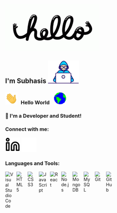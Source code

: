 <img alt="Visual Studio Code" width="300px" src="./img/hello.gif" />

## I'm Subhasis <img alt="Visual Studio Code" width="100px" src="./img/Developer.gif" style="padding-right:10px;" />

### <img align="left" alt="Visual Studio Code" width="40px" src="./img/Hi.gif" style="padding-right:10px;" /> Hello World <img alt="Visual Studio Code" width="40px" src="./img/Earth.gif" style="padding-left:10px;" />

### 🚀 I'm a Developer and Student!

### Connect with me:

[![website](./img/linkedin-light.svg)](https://www.linkedin.com/in/subhasis4502#gh-light-mode-only)
[![website](./img/linkedin-dark.svg)](https://www.linkedin.com/in/subhasis4502#gh-dark-mode-only)

### Languages and Tools:

<img align="left" alt="Visual Studio Code" width="26px" src="https://cdn.jsdelivr.net/gh/devicons/devicon/icons/vscode/vscode-original.svg" style="padding-right:10px;" />
<img align="left" alt="HTML5" width="26px" src="https://cdn.jsdelivr.net/gh/devicons/devicon/icons/html5/html5-original.svg" style="padding-right:10px;" />
<img align="left" alt="CSS3" width="26px" src="https://cdn.jsdelivr.net/gh/devicons/devicon/icons/css3/css3-original.svg" style="padding-right:10px;" />
<img align="left" alt="JavaScript" width="26px" src="https://cdn.jsdelivr.net/gh/devicons/devicon/icons/javascript/javascript-original.svg" style="padding-right:10px;" />
<img align="left" alt="React" width="26px" src="https://cdn.jsdelivr.net/gh/devicons/devicon/icons/react/react-original.svg" style="padding-right:10px;" />
<img align="left" alt="Node.js" width="26px" src="https://cdn.jsdelivr.net/gh/devicons/devicon/icons/nodejs/nodejs-original.svg" style="padding-right:10px;" />
<img align="left" alt="MongoDB" width="26px" src="https://cdn.jsdelivr.net/gh/devicons/devicon/icons/mongodb/mongodb-original.svg" style="padding-right:10px;" />
<img align="left" alt="MySQL" width="26px" src="https://cdn.jsdelivr.net/gh/devicons/devicon/icons/mysql/mysql-original.svg" style="padding-right:10px;" />
<img align="left" alt="Git" width="26px" src="https://cdn.jsdelivr.net/gh/devicons/devicon/icons/git/git-original.svg" style="padding-right:10px;" />
<img align="left" alt="GitHub" width="26px" src="https://github.githubassets.com/images/modules/logos_page/GitHub-Mark.png" style="padding-right:10px;" />
<br />
<br />
